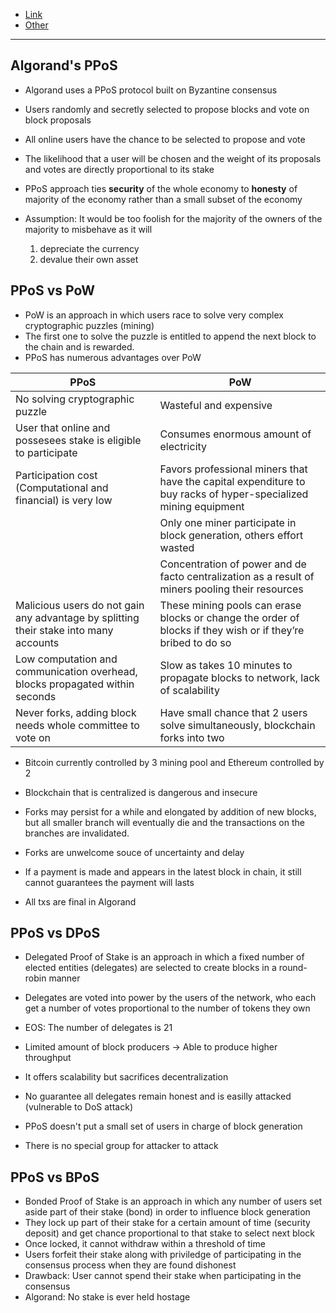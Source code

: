 - [Link](https://www.algorand.com/technology/pure-proof-of-stake)
- [Other](https://www.algorand.com/resources/blog/proof-of-stake-vs-pure-proof-of-stake-consensus)

---

## Algorand's PPoS

- Algorand uses a PPoS protocol built on Byzantine consensus
- Users randomly and secretly selected to propose blocks and vote on block proposals
- All online users have the chance to be selected to propose and vote
- The likelihood that a user will be chosen and the weight of its proposals and votes are directly proportional to its stake

- PPoS approach ties **security** of the whole economy to **honesty** of majority of the economy rather than a small subset of the economy
- Assumption: It would be too foolish for the majority of the owners of the majority to misbehave as it will
  1. depreciate the currency
  2. devalue their own asset

## PPoS vs PoW

- PoW is an approach in which users race to solve very complex cryptographic puzzles (mining)
- The first one to solve the puzzle is entitled to append the next block to the chain and is rewarded.
- PPoS has numerous advantages over PoW

| PPoS                                                                                  | PoW                                                                                                             |
| ------------------------------------------------------------------------------------- | --------------------------------------------------------------------------------------------------------------- |
| No solving cryptographic puzzle                                                       | Wasteful and expensive                                                                                          |
| User that online and possesees stake is eligible to participate                       | Consumes enormous amount of electricity                                                                         |
| Participation cost (Computational and financial) is very low                          | Favors professional miners that have the capital expenditure to buy racks of hyper-specialized mining equipment |
|                                                                                       | Only one miner participate in block generation, others effort wasted                                            |
|                                                                                       | Concentration of power and de facto centralization as a result of miners pooling their resources                |
| Malicious users do not gain any advantage by splitting their stake into many accounts | These mining pools can erase blocks or change the order of blocks if they wish or if they’re bribed to do so    |
| Low computation and communication overhead, blocks propagated within seconds          | Slow as takes 10 minutes to propagate blocks to network, lack of scalability                                    |
| Never forks, adding block needs whole committee to vote on                            | Have small chance that 2 users solve simultaneously, blockchain forks into two                                  |

- Bitcoin currently controlled by 3 mining pool and Ethereum controlled by 2
- Blockchain that is centralized is dangerous and insecure

- Forks may persist for a while and elongated by addition of new blocks, but all smaller branch will eventually die and the transactions on the branches are invalidated.
- Forks are unwelcome souce of uncertainty and delay
- If a payment is made and appears in the latest block in chain, it still cannot guarantees the payment will lasts
- All txs are final in Algorand

## PPoS vs DPoS

- Delegated Proof of Stake is an approach in which a fixed number of elected entities (delegates) are selected to create blocks in a round-robin manner
- Delegates are voted into power by the users of the network, who each get a number of votes proportional to the number of tokens they own
- EOS: The number of delegates is 21
- Limited amount of block producers -> Able to produce higher throughput
- It offers scalability but sacrifices decentralization
- No guarantee all delegates remain honest and is easilly attacked (vulnerable to DoS attack)

- PPoS doesn't put a small set of users in charge of block generation
- There is no special group for attacker to attack

## PPoS vs BPoS

- Bonded Proof of Stake is an approach in which any number of users set aside part of their stake (bond) in order to influence block generation
- They lock up part of their stake for a certain amount of time (security deposit) and get chance proportional to that stake to select next block
- Once locked, it cannot withdraw within a threshold of time
- Users forfeit their stake along with priviledge of participating in the consensus process when they are found dishonest
- Drawback: User cannot spend their stake when participating in the consensus
- Algorand: No stake is ever held hostage
